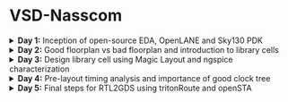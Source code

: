 # VSD-Nasscom

<details>
<summary><b>Day 1:</b>  Inception of open-source EDA, OpenLANE and Sky130 PDK </summary>   
<br>
  <details>
  <summary><b> Topic 1:</b>  Introduction to QFN-48,Package,Die,Core and IP's </summary>   
  <br>

![image](https://github.com/user-attachments/assets/58f6da45-1282-499a-89b8-46f8cf8eab01)

The highlighted one is the PROCESSOR/SOC connected along with other peripherals or interfacess .
The entire board can be describes as shown in figure 

![image](https://github.com/user-attachments/assets/ab6dfa84-ecd6-4ca8-8565-3fc9368b617b)

This consists of ADC, DAC, SRAM, UART,VCC/GND,I2C,SDRAM Chip and etc., there are there in typical ardunio board 

If , we open up on chip,it will loook like
![image](https://github.com/user-attachments/assets/e536e46e-0213-4c7d-9109-4d525ec55292)


Lets take an example of package ,QFN-48 .The QFN-48 Package has 48 pins and size of the package as 7mm 
![image](https://github.com/user-attachments/assets/4a11f75d-72b2-486f-b5d5-2a74e2a16b6b)

If we openup the chip we have various kinds of components such as Pads, Die,Core etc.,
![image](https://github.com/user-attachments/assets/17ebda03-7898-4345-a98a-0e0c32038ab8)

Pads: A component through which we can send the signals inside or outside of the chip

Die: defines the entire size of the chip

Core: the centre of the chip  where all the digital logics are placed
![image](https://github.com/user-attachments/assets/d549117d-0a4e-4e79-a238-90f2c21b5b74)

If we take an example of RISC-V,it look like
![image](https://github.com/user-attachments/assets/159f9c5a-ccee-4c9a-a7dd-edd48416946f)
typical chip consists of Pll,AD,DAC,SRAM  and these are called foundaryIPS

![image](https://github.com/user-attachments/assets/9e54cd99-66f8-4aae-9dbd-39221d95d3fe)

FoundaryIPS :Foundry IP refers to intellectual property (IP) blocks and libraries used in foundries, which are companies that manufacture integrated circuits

SOC,SPI Are called MACROS which are purely digital blocks.

In the second lecture we talk about RISC-V Instruction set ,
-------------------------------------------------------------------------------------------------------------------------------------------------------
For example , a c-program thats nedds to be run on computer or  a layout which is the interior of the chip,we need to compile into its assembly language is then converted into machine learning programm which is binary zeros and ones.

![image](https://github.com/user-attachments/assets/109e7823-ed6c-47d6-8f9d-2bfa1e961744)

The another interface which is present between RISC-V AND Layout is Hardware Description Language .We need to implement the RISC-V architecture specification using hdl .

![image](https://github.com/user-attachments/assets/bc2e283c-8d7b-4b7b-adb0-7773152b628c)

the flow starts from architecture and implemented using rtl and rtl to layout .

![image](https://github.com/user-attachments/assets/1d8db591-15a7-4578-9ff5-dc7a4d2af985)

In the third lecture disscused about flow from software applications to hardware 
----------------------------------------------------------------------------------------------------------------------------------------------------------
The software applications enter into a block called  system-software . system software converts the software application programm into binary language.
The major components of system software are operating system(os), Compiler and Assembler
![image](https://github.com/user-attachments/assets/48098144-3002-423e-886b-dae1259136ef)
The operating system is take the app and convert into assembly program and then finally into binary language program
Theoutput of the os is in the functions of C/C++/JAVA etc., these are taken by compiler and converts into Instructions .These instructions are taken by Assembler and converts into binary language.
![image](https://github.com/user-attachments/assets/5a258569-d622-4bb7-926c-9b53d76c3600)

For example
---------------------------------------------
Foa a add instruction ,the output of the assembler is the binary , we need an rtl which implements the spection for implementing the instruction set and rtl is synthesised into an netlist [digital logics],from netlist to hardware is called the physical design implementation of the netlist 
![image](https://github.com/user-attachments/assets/834c8967-a651-4436-8e69-4d1d9a55cc2d)


  </details>
   <details>
  <summary><b> Topic 2:</b> SOC Design and OpenLane </summary>   
  <br>

ASIC design
-------------
![image](https://github.com/user-attachments/assets/61403ae8-2cd5-4ebc-a0e6-abadfae676c1)

What is PDK?

PDK stands for Process Design Kit 
Collection of files used to modal a fabrication process for the EDA tools used to design an IC ;
Process Design Rules: DRC,LVS,PEX

OPEN SOURCE DIGITAL ASIC DESIGN
----------------------------------------
![image](https://github.com/user-attachments/assets/b3459d41-6d82-4ca0-ae92-1d0df95a592d)

EDA TOOLS 

![image](https://github.com/user-attachments/assets/780a31df-7d45-4c0b-9553-a1fc955032da)

ASIC DESIGN FLOW
--------------------------------------------------------------------
![image](https://github.com/user-attachments/assets/5608253d-dd07-43c0-a735-5c42315dcdfa)

Synthesis:
----------
Converts RTL to a circuit out of components from the standard cell library
![image](https://github.com/user-attachments/assets/0058cbd9-c19e-47db-93d4-62ee9318d9b8)

Floor and Power Planning: 
-------------------------
Partition the chip die between differnt system building blocks and place input output Pads 

for macroflooring there will be Dimensions ,PinLocations and Rows

![image](https://github.com/user-attachments/assets/ee0cbbf1-9dae-4466-81cb-5fb3e7022fdc)

Power Planning:
-------------
Power Networks are construcetd in terms of multiple vdd and grounds ,these are connected to all components verticall or horizantal, these are having less resistance due to these are metal surfaces
![image](https://github.com/user-attachments/assets/316123f5-a19c-4817-95f3-47f47b723a96)

Placement:
---------
![image](https://github.com/user-attachments/assets/bd510375-1d2b-4c54-96c2-07a18fa7af9a)

these are two kinds :
global:
optimum position for all cells

detailed: the positions that are obtained from global placemnt are minimally altered
![image](https://github.com/user-attachments/assets/3f379845-acba-457e-82f9-f4ac2a5c4d13)

Clock Tree Synthesis:
----------------------
![image](https://github.com/user-attachments/assets/5276c0c3-18b9-4c49-9283-e52e47b9b0e4)

Routing:
----------
![image](https://github.com/user-attachments/assets/c6b38024-af44-4c76-ae63-d4dad6b71d2f)
![image](https://github.com/user-attachments/assets/05e77ac9-a221-41d1-8a4d-14e206a572f4)

Sign-Off:
--------------
![image](https://github.com/user-attachments/assets/275975d4-411f-4196-968f-0beed460a169)

Introduction to OpenLane ASIC design Flow 
---------------------------------------------------------
![image](https://github.com/user-attachments/assets/400212be-debb-4384-98c0-cdafb4a9e878)

Fault:

![image](https://github.com/user-attachments/assets/994cd900-0423-44db-a01c-d9aceedf70e2)

OpenRoad: Used for Physical Implementation

![image](https://github.com/user-attachments/assets/9f6201e4-2f19-4960-bb5a-c2cbfd5c2bbe)

YOSYS: Used for Logic Equivalence Check [LEC]

![image](https://github.com/user-attachments/assets/f05e188d-f92a-48a7-8db1-9a51bdb33da4)

Magic:
Used for Physical Verification DRC & LVS
![image](https://github.com/user-attachments/assets/752eec12-b651-4eee-9111-86e6c1454122)



    
</details>  
   <details>
  <summary><b> Topic 3:</b> familarization to EDA Tool </summary>   
  <br>
Basic Linux Commands

## ls

**Command:** `ls [options] [directory]`
**Description:** Lists the contents of a directory. If no directory is specified, it lists the contents of the current directory.
**Options:**

* `-l`: Displays detailed information (permissions, owner, size, etc.)
* `-a`: Includes hidden files
* `-r`: Reverses the order of the listing

## pwd

**Command:** `pwd`
**Description:** Prints the full pathname of the current working directory.

## mkdir

**Command:** `mkdir [directory_name]`
**Description:** Creates a new directory with the specified `directory_name`.

## ls -ltr

**Command:** `ls -ltr`
**Description:** Lists the contents of the directory in long format (`-l`), sorted by modification time (`-t`), in reverse order (`-r`). Useful for viewing the most recently modified files at the end of the list.

## help

**Command:** `help [command]`
**Description:** Displays information about the built-in shell commands. If no command is specified, it shows a list of all available commands.

## man

**Command:** `man [command]`
**Description:** Displays the manual page for the specified command, providing detailed usage information.

## cp

**Command:** `cp [source] [destination]`
**Description:** Copies files or directories from the source to the destination.

## rm

**Command:** `rm [file]`
**Description:** Removes (deletes) the specified file or directory.

   <details>
  <summary><b> Topic 3.2 :</b> Run 'picorv32a' design synthesis using OpenLANE flow and generate necessary outputs </summary>   
  <br>
    
     Commands to Invoke the OpenLANE Flow and Perform Synthesis
     
## 1. Change to OpenLANE Directory

**Command:** `cd Desktop/work/tools/openlane_working_dir/openlane`
**Description:** Navigates to the directory where the OpenLANE flow is installed. This location contains all scripts, configuration files, and flow management utilities.

## 2. Launch OpenLANE Docker Container

**Command:** `docker`
**Description:** Starts the OpenLANE Docker container using a predefined alias. The alias sets up required volume mounts and environment variables, making it easier to access files on the host system from within the Docker container.

## 3. Start OpenLANE Interactive Mode

**Command:** `./flow.tcl -interactive`
**Description:** Launches the OpenLANE flow in interactive mode using its Tcl-based script. This mode allows users to execute each stage of the design flow manually and observe results.

## 4. Load OpenLANE Package

**Command:** `package require openlane 0.9`
**Description:** Loads the OpenLANE package (version 0.9) inside the Tcl shell. This step is necessary to access flow-specific commands.

## 5. Prepare the Design

**Command:** `prep -design picorv32a`
**Description:** Initializes and prepares the `picorv32a` design. This creates the required directory structure, copies configuration files, and sets up the environment for the selected design.

## 6. Run Synthesis

**Command:** `run_synthesis`
**Description:** Runs the synthesis step on the loaded design. The synthesis tool (typically Yosys) transforms the RTL (Verilog) into a gate-level representation that can be used for placement and routing.

## 7. Exit OpenLANE Flow

**Command:** `exit`
**Description:** Exits from the OpenLANE interactive Tcl environment.

## 8. Exit Docker Container

**Command:** `exit`
**Description:** Terminates the Docker container session and returns control to the host machine shell.


Screenshots of these running commands respectively given below 

![Image](https://github.com/user-attachments/assets/0e02917f-eb99-42b3-8c61-b680e318c423)
![Image](https://github.com/user-attachments/assets/6123c647-742e-4056-a955-95308591750a)

# Flop Ratio Calculation

## Definition

* **Flop Ratio**
  $\text{Flop Ratio} = \dfrac{\text{Number of D Flip‑Flops}}{\text{Total Number of Cells}}$
* **Percentage of D Flip‑Flops**
  $\%\text{ DFFs} = \text{Flop Ratio} \times 100$

## Example (from Synthesis Statistics)

| Metric                        | Value   |
| ----------------------------- | ------- |
| Number of D Flip‑Flops (DFFs) | `1613`  |
| Total Number of Cells         | `14876` |

**Step‑by‑Step Calculation:**

1. **Flop Ratio**
   $\frac{1613}{14876} \approx 0.108429685$
2. **Percentage of DFFs**
   $0.108429685 \times 100 \approx 10.84296854\,\%$

## Interpretation

Approximately **10.84 %** of the synthesized cells are D Flip‑Flops. A lower or higher ratio affects clock‑tree complexity, power consumption, and timing closure effort, so this metric helps gauge sequential logic density during design analysis.

![Image](https://github.com/user-attachments/assets/40959b9a-8df6-4c85-b58f-81234bd6e32f)



   </details> 
</details>
</details>





<details>
<summary><b>Day 2:</b> Good floorplan vs bad floorplan and introduction to library cells </summary>   
<br>
  <details>
<summary><b>Topic 1:</b> Chip Floor PLanning Considerations </summary>   
<br>

  <details>
<summary><b>1.1:</b> Utilization factor and Aspect ratio </summary>   
<br>

In the physical design flow the first step is defining the height and width of the core
![Screenshot 2024-10-06 103517](https://github.com/user-attachments/assets/55cbf2f4-132a-4c1c-9cc3-e1c8d83e9402)

Let's take an example of basic netlist consists of two flipflops and logic gates

![Screenshot 2024-10-06 103537](https://github.com/user-attachments/assets/e0e31ced-9a20-47e2-ae46-70af543fad70)

In this we are dependent on the dimensiions of logic gates and flipflops ,
lets assume standard cells are having an area of 1sq.unit and same are for flipflops as well

![Screenshot 2024-10-06 103552](https://github.com/user-attachments/assets/dd9a07af-9991-450d-a626-b13241f0caf1)

If we bring all the standard cells and flip flops together and caluclate the are area gives the minium area occupied by the netlist

![Screenshot 2024-10-06 103615](https://github.com/user-attachments/assets/bcda6bb0-055f-495d-8914-8afcb65d0a77)

If we place the netlist inside the core , we have seen that netlist completely occupies the core which means it has 100% utilization  of the core 

![Screenshot 2024-10-06 103640](https://github.com/user-attachments/assets/d520aa3a-f585-4649-a52b-2c6a5691a615)

Utilization factor is given by Area occupied by the netlist to Total Area of core

![Screenshot 2024-10-06 103640](https://github.com/user-attachments/assets/9f9cd759-85fb-4967-837a-a47003fa7b53)

Aspect Ratio is given by Height to the Width of the core .

Another example where the dimensions of the netlist is same and core is different 
![Screenshot 2024-10-06 103713](https://github.com/user-attachments/assets/38922f37-b0dd-40ce-bee5-beffd35e40aa)

In this case the utilization factor is 0.5
And Aspect ratio is also 0.5

![Screenshot 2024-10-06 103746](https://github.com/user-attachments/assets/5168dd59-b0d1-4952-a1bf-0d5750bf4cd5)

</details>

  <details>
<summary><b>1.2:</b> Concept of pre placed cells </summary>   
<br>
  cells that are placed in the core of a design before the placement and routing stages

Lets take an example of combinational logic circuit and output of the combinational logic is huge circuit

![Screenshot 2024-10-06 113528](https://github.com/user-attachments/assets/08b0ddf1-ca4e-4255-9d18-e2d7d01d0dd3)

so, we cut /divide the circuit into differnt parts .

![Screenshot 2024-10-06 113545](https://github.com/user-attachments/assets/c38d10ed-1fad-44d5-b279-212c7dc78d25)

lets assume circuit is divided into two parts and we separate into two different blocks and implemented separately 
These blocks are considered as Black box .

![Screenshot 2024-10-06 113556](https://github.com/user-attachments/assets/e1a64ef4-8f6e-4436-935e-2da2d43ef3cd)

If these blocks are replicated multiple times on the chip, We implement this block once and reused multiple times whenever it requires in the cihp.

![Screenshot 2024-10-06 113613](https://github.com/user-attachments/assets/c08ed8a3-62f3-4369-a9c6-e0fb8264822d)

Similarly there are other IP's are also avaliable. These are called pre-placed cells.

![Screenshot 2024-10-06 113633](https://github.com/user-attachments/assets/6be43725-f05b-42b5-a9b9-f831a13110ad)

    
</details>

  <details>
<summary><b>1.3:</b>Decoupling capacitors </summary>   
<br>
After placing the pre placed cells in the core , we need to surround them with the Decoupling capacitors .

![Screenshot 2024-10-06 120830](https://github.com/user-attachments/assets/ea3485d6-07ca-4da4-a1b7-000c4a5024ed)

 Lets consider this circuit is a part of any block of pre placed cells , whenever any gate switches from logic 0 to logic 1 there is some amount of current that demands , there is some capacitance setting over gate that capacitence needs to completely charge to represent logic 1 , this amount of charge is sent by power supply 
 Suppouse if the transition happening from logic 1 to logic 0, it is the responsibility of vss to take amount of charge .The capacitor will discharge 

![Screenshot 2024-10-06 120848](https://github.com/user-attachments/assets/7c7aabdb-32e8-40f5-86b8-25db971dba76)

 There will be some voltage drop across the wire and if the voltage vdd' is should be noise margin .
 Any voltage lies between Vil and Vih is undefined region , it's also called grey region.it can go either logic 0 or logic 1
 
![Screenshot 2024-10-06 120939](https://github.com/user-attachments/assets/2b4668c0-5f7f-4147-9e27-14ab81329360)

 We can ensure that voltage never lies in undefined region with the help of Decoupling capacitors , These capacitors decouples the circuit from main supply
 
![Screenshot 2024-10-06 120952](https://github.com/user-attachments/assets/918978d7-d1b1-4949-959f-76c8d7fb7a69)

 whenever switching happen decoupling capacitor will the current to circuit and these are placed very close to the circuit 

 ![Screenshot 2024-10-06 121012](https://github.com/user-attachments/assets/c8149a7c-8595-47ac-9f08-39a67413a1d7)

</details>


  <details>
<summary><b>1.4:</b>Power planning</summary>   
<br>
    Let us consider the circuit as Black box (macron). If this macron is repeated multiple times on the chip and there will be current demand for each and every macron

![Screenshot 2024-10-06 124925 - Copy](https://github.com/user-attachments/assets/cdffd4e9-fe6e-49c2-be8f-8a964c51ec24)

Let's there is a signal driven to load signal is transition from logic 0 to logic 1. we have to make sure that the signal path maintains same signal that load receives.

![Screenshot 2024-10-06 124934 - Copy](https://github.com/user-attachments/assets/3878b9b6-3720-45b1-9c70-4857848efab6)

let connect the power supply, these bllocks are tapped to vdd and ground respectively 

Since there is no De coupling capacitor near path the power supply need to take care of sinal. Powe supply is far to the path and there will be voltage drop happens 
![Screenshot 2024-10-06 124954 - Copy](https://github.com/user-attachments/assets/d8df73ad-051f-45aa-87a1-9e591140017a)

let's assume it is a 16-bit bus , If the bit is logic 1 it says the capacitor which is being charge to vdd similary logic 0 refers to capacitor discharged to ground
![Screenshot 2024-10-06 125020](https://github.com/user-attachments/assets/78c47552-ddb0-4c7d-9ca0-cb6ccfdc71da)

Let's  say it is connected to inverter , the  output will be all the capacitors are charged  to logic 1 and will discharge to logic 0 and it will cause a bump called as ground bounce 

![Screenshot 2024-10-06 125036](https://github.com/user-attachments/assets/9e573661-fd58-4beb-a06c-51b49e9ab351)

similarly logic 0 to logic 1  cause voltage droop

![Screenshot 2024-10-06 125051](https://github.com/user-attachments/assets/8f8d48c2-6d7c-4b1c-9fc6-20431602b571)

It is due to power is coming from single source, if there are multiple power supplies we can ensure that it will give current or drop current to the circuit 

![Screenshot 2024-10-06 125102](https://github.com/user-attachments/assets/615a5621-4f42-40c2-b01f-90fa24bf5c21)

![Screenshot 2024-10-06 125120](https://github.com/user-attachments/assets/fcea00dd-8e24-449f-b497-b5131f0f25bc)
</details>


  <details>
<summary><b>1.5:</b>Pin placement and logical cell blockage </summary>   
<br>
Lets take an example with two different flipflops with different colors and another section with different flipflop and clocks .

drive by clock 1
![image](https://github.com/user-attachments/assets/04f25190-aee1-420d-ae24-532bb20005f8)
driven by clk 2

![image](https://github.com/user-attachments/assets/cbbb8b61-dd31-4924-94a8-42d4544da4cf)

along with there are pre placed cells connect with din and output are connect to logic gates and another pre plced cell block b takes input from clks and give clock out

![image](https://github.com/user-attachments/assets/6ae6eb14-0cf7-42e8-b9a4-5e5b2f1802a8)


Asuume another section with same design which has two flipflops and two different clks  and another one with same but opposite clocks and block c pre placed cell is connected 

![image](https://github.com/user-attachments/assets/fd4aaf1f-674c-4b42-9068-4b5d117e98d1)

![image](https://github.com/user-attachments/assets/80cc86fb-fce2-47c6-a3ec-8f590370d2a1)


Complete design look like and  We connect clk 1 and clk2 

![image](https://github.com/user-attachments/assets/25830606-bb08-4a2f-9571-c669b1757432)

We fill the area between core and die with these ports and 
We place all the input ports on left hand side and output at right hand side  and ordering will be random

![image](https://github.com/user-attachments/assets/02c405b4-99b4-4ad4-91d6-0a28bfebdde1)

Pin placement creates hand checking frontend and backend ,
Clk ports are bigger in size  because it is continously driving all thw cells and sends the signals to all the flipflops 
The area between die and core blocks for cell placement and it is reserved for pins .

![image](https://github.com/user-attachments/assets/53c0c696-46ac-4b3a-918e-a40e31ba2c0f)

</details>

<details>
<summary><b>1.Labs:</b> Run FLoorPlan using OpenLane and review files  </summary>   
<br>

-  Run 'picorv32a' design floorplan using OpenLANE flow and generate necessary outputs.
-  Calculate the die area in microns from the values in the generated floorplan DEF file.
-  Load the generated floorplan DEF in Magic tool and explore the floorplan layout.

1.Run 'picorv32a' design floorplan using OpenLANE flow and generate necessary outputs.
----



Here it explains the detailed process of running OpenLANE interactively for the `picorv32a` design.

---

#### 1. Change to the OpenLANE working directory

```bash
cd Desktop/work/tools/openlane_working_dir/openlane
```

This sets your working directory to where OpenLANE is installed locally on your machine.

---

#### 2. Set up Docker alias (optional)

```bash
# alias docker='docker run -it -v $(pwd):/openLANE_flow -v $PDK_ROOT:$PDK_ROOT -e PDK_ROOT=$PDK_ROOT -u $(id -u $USER):$(id -g $USER) efabless/openlane:v0.21'
```

This command aliases the long Docker run command to `docker`, mounting the current OpenLANE folder and your PDK path into the container. You only need to run this once in a terminal session.

---

#### 3. Launch the OpenLANE Docker container

```bash
docker
```

After aliasing, just typing `docker` starts the OpenLANE container with proper mounts and environment settings.

---

#### 4. Start OpenLANE in interactive mode

```bash
./flow.tcl -interactive
```

This launches OpenLANE’s TCL-based interactive shell, allowing you to control each stage manually.

---

#### 5. Load the OpenLANE package

```tcl
package require openlane 0.9
```

Loads the OpenLANE commands and environment into the current shell session. This step is mandatory before running any flow operations.

---

#### 6. Prepare the design workspace

```tcl
prep -design picorv32a
```

This sets up the design directory, copies configuration files, and initializes the workspace for `picorv32a`. It's a prerequisite before synthesis.

---

#### 7. Run synthesis

```tcl
run_synthesis
```

This performs RTL-to-gate synthesis using Yosys. It converts the Verilog source code into a gate-level netlist and reports cell count, area, and timing.

---

#### 8. Run floorplanning

```tcl
run_floorplan
```

Generates the core and die area, sets up placement rows, IO pins, and creates an initial layout bounding box. This prepares the design for placement.

---

Screenshots of floorplan :

![Image](https://github.com/user-attachments/assets/04ca8c56-7cfb-4002-ad4e-140d7286a43f)

![Image](https://github.com/user-attachments/assets/ad8e96e2-4397-4f79-b61d-11ef4abce749)


2.Calculate the die area in microns from the values in the generated floorplan DEF file.
-

### Understanding Die Area Calculation from DEF File

 A DEF (Design Exchange Format) file contains geometric and placement information for a chip layout. One key property we extract from a DEF is the **die area**, which defines the physical dimensions of the integrated circuit (IC).

The DEF file includes a `DIEAREA` statement, specifying the lower-left and upper-right corners of the die in **database units (DBU)**.

---

####  What is a DBU?

* A **Database Unit (DBU)** is the internal unit of measurement used by layout tools.
* In **Sky130** technology, **1000 DBU = 1 micron**.

This means every coordinate value in the DEF is **1000x larger** than its actual physical size in microns.

---

#### DIEAREA line from DEF

```
DIEAREA ( 0 0 ) ( 660685 671405 ) ;
```

This defines:

* Lower-left corner at (0, 0)
* Upper-right corner at (660685, 671405)

---

###  Step-by-Step Area Calculation

#### 1. Convert Width and Height to Microns

* **Die width (DBU)** = 660685 - 0 = `660685`
* **Die height (DBU)** = 671405 - 0 = `671405`

Now convert DBU to microns:

```
Width in microns = 660685 / 1000 = 660.685 µm
Height in microns = 671405 / 1000 = 671.405 µm
```

#### 2. Calculate Area in Square Microns

```
Area = Width × Height
     = 660.685 × 671.405
     = 443,587.212425 µm²
```

---

###  Results

| Parameter   | Value          |
| ----------- | -------------- |
| Width (µm)  | 660.685        |
| Height (µm) | 671.405        |
| Area (µm²)  | 443,587.212425 |

---

This computed area is essential for estimating silicon cost, planning placement, and evaluating utilization during physical design. Always check the `UNITS` line in the DEF to confirm the DBU-to-micron scale (typically `1000` for Sky130).

screenshots :

![Image](https://github.com/user-attachments/assets/b55481f9-0e21-4a80-850a-ca895fd73bc5)

3.Load the generated floorplan DEF in Magic tool and explore the floorplan layout.
-

### Commands to Load Floorplan DEF in Magic (from a New Terminal)

Follow these steps to load the generated floorplan DEF of `picorv32a` into the Magic VLSI layout tool:

---

#### 1. Change to the Floorplan Directory

```bash
cd Desktop/work/tools/openlane_working_dir/openlane/designs/picorv32a/runs/21-06_17-40/results/floorplan/
```

This path contains the generated `picorv32a.floorplan.def` file after running the floorplanning stage using OpenLANE.

---

#### 2. Launch Magic with Floorplan DEF and Merged LEF

```bash
magic -T /home/vsduser/Desktop/work/tools/openlane_working_dir/pdks/sky130A/libs.tech/magic/sky130A.tech \
      lef read ../../tmp/merged.lef \
      def read picorv32a.floorplan.def &
```

**Explanation:**

* `-T` specifies the Sky130 technology file for Magic.
* `lef read` loads the merged LEF file, which contains cell and IO macro definitions.
* `def read` loads the physical floorplan layout in DEF format.
* The `&` runs Magic in the background.

---

After running these commands, the Magic GUI will open with the layout. You can zoom, inspect cells, check placement rows, and view pin locations for your design.

Screenshots :-

Floorplan def in magic

![Image](https://github.com/user-attachments/assets/db510809-5caf-4c65-a72e-ad96d4679198)


Equidistant placement of ports:

![Image](https://github.com/user-attachments/assets/7434b744-b619-4a9c-870a-6b238c800aa9)

Horizontal ports :

![Image](https://github.com/user-attachments/assets/fa39d32b-8e6c-4c59-9716-952455044b5f)

Vertical cells :

![Image](https://github.com/user-attachments/assets/33922a79-af95-4454-9d9c-f3d1abd53aad)

Decap Cells and Tap Cells :

![Image](https://github.com/user-attachments/assets/1241afc5-fee2-4f25-85cc-4dd82d820fe4)

Diogonally equidistant Tap cells :

![Image](https://github.com/user-attachments/assets/0cd06758-b243-4273-93fa-795171a3061e)

Unplaced standard cells at the origin :

![Image](https://github.com/user-attachments/assets/2f0348f4-8ca2-4b0f-b8d6-b1bd77dac076)



</details>
</details>


<details>
<summary><b>Topic 2:</b>library binding and placement </summary>   
<br>
   <details>
<summary><b>Theory:</b>library binding and placement </summary>   
<br>
The first step in this is bind the netlist with the physical cells 
Lets say we have this netlist with all these gates,the shapes of these gates represents the functionality of the gates.

![image](https://github.com/user-attachments/assets/19e03a36-f395-465a-ba68-c5a5885e9227)

In reality we have only boxes these flipflops and logic gates are represent using boxes which has physical dimensions.The netlist will look like this if we use boxes.

![image](https://github.com/user-attachments/assets/c838f146-8ee4-4812-b965-ef907dc7f87a)

If all these netlist as well as pre placed cells are present in a shell is called a library ,
library is is where we find all the information about netlist and its timing .library also has various shapes of these particular gates 

Example

![image](https://github.com/user-attachments/assets/d3c89bf6-0106-4089-81bb-60334d96a538)

 After given proper shape and sizes the next step is to take the gates and place it on floor plan
 We have the netlist and floorplan along withe pre placed cells . we place the gates in fllorplan
 
![image](https://github.com/user-attachments/assets/bd573487-8233-4edb-bf3d-b97ccbdf9454)

 In this scenario  FF1 is close to DIN and FF2 is close to DOUT , logic gates between them Simillarly we arange all three sections of netlist .
 
![image](https://github.com/user-attachments/assets/a9db05cd-fa6d-4891-9dad-a3fc4646133e)

 Optimize placement:
 --
Optimization is the process of iterating through a design such that it meets timing, area and power specifications
In this we will estimate the wire length , capacitence etc.,

connecting sec-1 :

![image](https://github.com/user-attachments/assets/2ae00022-62f3-408e-824e-a75c3c75adfa)

For sec 2,Between Din2 and FF1. The wire length will be area and it huge and because of huge length it will has more resistance so we will place the buffers to tramsit the signals without lossing the data ,but there is a loss of area .

connecting sec-2:

![image](https://github.com/user-attachments/assets/a170ca7a-969a-4361-84a2-7355c9032a65)

connecting sec-3:

![image](https://github.com/user-attachments/assets/b9a278b6-3684-4085-9804-75ab42e5c35a)

Connecting SEC-4

![image](https://github.com/user-attachments/assets/9da5058f-a466-4221-bc00-a8dc042e2f02)


Need for Charachterization:
---
Ic design flow:

![image](https://github.com/user-attachments/assets/f396c352-a55e-4899-b26a-6e79b3e95150)

The first step is logic synthesis which is reffered as converting the functionality into legal hardware
The output of Logic synthesis is arrangement of gates that will represents the original functionality that is designed using RTL

The next step  of logic synthesis is floorplanning and decide the size of the core and die

The next step is placemwnt we take the logic cells and place it on the chip in a fashion that initial timming is better

The next step is Clock Tree Synthesis .We place Clock tree that will take care of clock signal reaching at each and every clock end points
After this we will Route the cells .Routing step depends on the charachterization of cell

![image](https://github.com/user-attachments/assets/6caafb5a-20df-4997-b397-7cf20347de28)


The final thing is Static Timing Analysis in which we try to find setup time, holdtime and the maximum frequency of the clock 

![image](https://github.com/user-attachments/assets/9e13ac3f-9942-4eb0-847d-a77e2d1c3bdf)


One common thing across all the stages are "GATES or CELLS".

![image](https://github.com/user-attachments/assets/83a78f21-00a2-403b-a793-b28532e0a3dc)


    
  </details> 
  
  <details>
<summary><b>Lab:</b>library binding and placement </summary>   
<br>

Task:

-  Run 'picorv32a' design congestion-aware placement using OpenLANE flow and generate necessary outputs.
-  Load the generated placement DEF in Magic tool and explore the placement.
  
1.Run 'picorv32a' design congestion-aware placement using OpenLANE flow and generate necessary outputs.
--

### Understanding the `run_placement` Command in OpenLANE

Once synthesis and floorplanning are complete, the next step in the physical design flow is **placement**, where standard cells are placed onto legal rows within the die area.

---

#### 🔧 Command to Run Placement

```tcl
run_placement
```

This command initiates **congestion-aware placement** in OpenLANE. It consists of two key sub-steps:

---

###  1. Global Placement

**Global placement** is the first stage of the placement process.

**Purpose:**

* Places cells in approximate locations to minimize wirelength and congestion.
* Ignores legal row boundaries (non-overlapping but not legally aligned).

**Tools involved:**

* OpenROAD's `RePlAce` or `gp` engine is used for global placement.

**Key goals:**

* Minimize half-perimeter wirelength (HPWL).
* Reduce routing congestion.
* Optimize placement density.

---

###  2. Detailed Placement

**Detailed placement** follows global placement.

**Purpose:**

* Adjusts and finalizes cell locations to legal positions within placement rows.
* Ensures no overlaps, obeys design rules, and aligns cells with row sites.

**Tools involved:**

* OpenROAD's `dp` engine or `open_dp` tool.

**Key goals:**

* Legalize all cells.
* Optimize local density and timing.
* Ensure design-rule correctness.

---

screenshots :

This is how we will get when placemnt is done !

![Image](https://github.com/user-attachments/assets/505fa9d2-b697-4ecf-b0c5-ae08b84a5773)

2.Load the generated placement DEF in Magic tool and explore the placement.
-
### Commands to Load Placement DEF in Magic (from a New Terminal)

Use the following steps to load and explore the **placement DEF** file for the `picorv32a` design using Magic.

---

#### 1. Navigate to the Placement Output Directory

```bash
cd Desktop/work/tools/openlane_working_dir/openlane/designs/picorv32a/runs/21-06_17-40/results/placement/
```

This directory contains the `picorv32a.placement.def` file generated after running the placement stage.

---

#### 2. Launch Magic with Merged LEF and Placement DEF

```bash
magic -T /home/vsduser/Desktop/work/tools/openlane_working_dir/pdks/sky130A/libs.tech/magic/sky130A.tech \
      lef read ../../tmp/merged.lef \
      def read picorv32a.placement.def &
```

**Explanation of the command:**

* `-T` specifies the technology file for Magic (Sky130A).
* `lef read` loads macro and cell definitions from the merged LEF.
* `def read` loads the placed standard cell layout.
* The trailing `&` launches Magic in the background.

---

After executing these commands, Magic will open a GUI window displaying the placed standard cells inside the core area. You can zoom, inspect rows, and check for overlaps or alignment issues.




  screenshots :

  Placement def in magic :
  
![Image](https://github.com/user-attachments/assets/4d45b2c3-8fad-4799-a645-e0f8f5b77d42)

Standard cells legally placed:

![Image](https://github.com/user-attachments/assets/04b0380a-3166-4ab2-8529-223c084b61ef)


    
  </details>
  </details>

  <details>
<summary><b>Topic 3</b>Cell Design and Characterization Flow </summary>   
<br>

We have the placement and routed version of the chip .If we pick up the cells over the chip ,these cells are called Standard Cells.
These Standard Cells are placed in Library

![Screenshot 2024-10-08 151247](https://github.com/user-attachments/assets/63773f7e-7c1e-4a71-ad1c-723314934253)

![Screenshot 2024-10-08 152139](https://github.com/user-attachments/assets/b2875f55-1b97-4c45-bff8-b15f8dbb6d4a)

Library has different gates with different functionality but also got different cells with different sizes.These are the physical characterization of the cells

![Screenshot 2024-10-08 152205](https://github.com/user-attachments/assets/c239416c-d64e-4b17-8aae-3dea4e15522c)
If we take a particular cell lets take an inverter it has different threshold voltages and take more time to .

Cell Design Flow
---
Cells design flow has three steps 

![Screenshot 2024-10-08 152220](https://github.com/user-attachments/assets/62b5ead3-5e95-414a-a2e9-760eb07857ac)

Inputs:
--
Foundary provides PDKS it consists of DRC AND LVS rules and Spice models 

![Screenshot 2024-10-08 152245](https://github.com/user-attachments/assets/0c241abc-9fa5-472f-9560-84dbf15cd642)
![Screenshot 2024-10-08 152307](https://github.com/user-attachments/assets/e8be5bec-5708-48de-9e94-692ebbc1feea)

Library and User designer Specs :

![Screenshot 2024-10-08 190908](https://github.com/user-attachments/assets/c33031eb-5784-4365-9a61-9e8a7707c6ad)

![Screenshot 2024-10-08 190929](https://github.com/user-attachments/assets/51ccdad7-dfa5-4756-96d2-197219c02440)

Design Step :
--
i)Circuit-Design:

Using the input we will design cells
It has two steps :
i)Implement the functionality of the cell
ii)modal the pmos and cmos transistor based on requriments 

![Screenshot 2024-10-08 190959](https://github.com/user-attachments/assets/1af80b77-e364-441b-a356-3950bcfe5d39)

ii) Layout -Design:
 1) In layout Design,we do implementation of function using pmos and nmos 

![Screenshot 2024-10-08 191012](https://github.com/user-attachments/assets/def6784f-3ede-466a-aa43-a1cb2913f6c6)

 2) To derive the pmos and n mos graph using EULIER'S PATH

Eulier's Path:
The path that is traced only once

![Screenshot 2024-10-08 191036](https://github.com/user-attachments/assets/a82cb941-091a-4d78-b31a-a424fd63cbfe)

The next step is Draw the stick Diagram ,based on the circuit we connect the stick diagram


![Screenshot 2024-10-08 191047](https://github.com/user-attachments/assets/548816b4-1394-4eea-afd9-b749d7dd724a)

![Screenshot 2024-10-08 191107](https://github.com/user-attachments/assets/7f0959ba-c2a7-41ea-8aab-ded0538b3f9a)

![Screenshot 2024-10-08 191131](https://github.com/user-attachments/assets/2779c00c-6a65-4c99-8090-a731fa70ac62)

Characterization Flow:
--
We have layout of the buffer and two inverters connected back to back along with pulses and spice netlist

![Screenshot 2024-10-08 191220](https://github.com/user-attachments/assets/a62ca7a5-ee45-48ad-a6cd-b0e99d461e8a)

It has sub circuit model in which actual pmos and n mos specifications are present.In sub circuits we have spice models.

![Screenshot 2024-10-08 191245](https://github.com/user-attachments/assets/09c5d033-5bd9-458c-adfe-0365838730a6)

Charachterization flow:
 1) Reading the models and tech files
 2) Read the extracted spice netlist
 3) Define or recognize the behaviour of buffer
 4) read the sub circuits of inverter
 5) Attach the necessary power supply
 6) Applying the stimulus
 7) Necessary putput capacitors
 8) Necessary simulation commands

These steps are feed in characterization software called GUNA and we generate Timing noise ,Power.libs etc.,

![Screenshot 2024-10-08 191300](https://github.com/user-attachments/assets/5d5f3009-c7fb-4aa0-8afa-3d686972f4af)



  </details>


<details>
<summary><b>Topic 4</b>General timing characterization parameters </summary>   
<br>
Timming characterization:
--

characheterization setup:

![Screenshot 2024-10-08 193549](https://github.com/user-attachments/assets/ce43528f-51fd-414b-98de-66da2c70e150)

Timing threshold definations are reffered as points of different theshold of waveform . 

To understand the different syntax we take this graph:

BLUE- output of inverter 1 and input to inverter 2
RED- output of the buffer

Slow_low_rise_thr: it depicts value close near to zero . The typical value is 20%

![Screenshot 2024-10-08 193610](https://github.com/user-attachments/assets/ca565b60-3563-47fc-a357-98ded214870b)

Slow_high_rise_thr: it depicts value close to top power supply . The typical value is 20%

![Screenshot 2024-10-08 193622](https://github.com/user-attachments/assets/1df74a99-68e6-4685-a910-e9b9d73da91c)

similar for falling waveform:

![Screenshot 2024-10-08 193653](https://github.com/user-attachments/assets/12e56001-f785-4396-8785-97f88b9e3e40)

in_rise_thr: typicaly 50%
in-RED
out-BLUE

![Screenshot 2024-10-08 193718](https://github.com/user-attachments/assets/d57e58a3-8303-4bd9-bb50-0831d57ba2e5)

![Screenshot 2024-10-08 193748](https://github.com/user-attachments/assets/8a828dfa-3581-49c1-bdf7-af1a0e00800b)

simmilarly for falling wave form:
![Screenshot 2024-10-08 193800](https://github.com/user-attachments/assets/5852c4e3-24bb-4170-b1c6-f7d91c64fe03)
![Screenshot 2024-10-08 193811](https://github.com/user-attachments/assets/101a104a-2a46-431e-b1ab-835881378588)


Propogation Delay:
---

The difference between out threshold and input threshold is known as propogation delay 

![Screenshot 2024-10-08 195308](https://github.com/user-attachments/assets/4dd00af9-6a31-456f-b2b5-454ed4b1f449)

Example:
-

![Screenshot 2024-10-08 195344](https://github.com/user-attachments/assets/46c907e9-1c4d-419f-92da-81fed1a74bc3)

Transition time:
--
![Screenshot 2024-10-08 195532](https://github.com/user-attachments/assets/34457052-5d4e-4470-8c3d-c4d9c053e918)

  </details>

</details>

<details>
<summary><b>Day 3:</b> Design library cell using Magic Layout and ngspice characterization </summary>   
<br>
 
 <details>
<summary><b>Topic 1:</b> Labs for CMOS inverter ngspice simulations  </summary>   
<br>
 Task :

- Clone custom inverter standard cell design from github repository: Standard cell design and characterization using OpenLANE flow.
- Load the custom inverter layout in magic and explore.

1.Clone custom inverter standard cell design from github repository: Standard cell design and characterization using OpenLANE flow
-

### Steps to View Custom Inverter Layout in Magic (sky130)

This guide walks through loading a custom standard cell layout, specifically an **inverter**, using Magic with the Sky130 technology. These steps are often used in custom cell design and verification workflows.

---

#### 1. Change to the OpenLANE Working Directory

```bash
cd Desktop/work/tools/openlane_working_dir/openlane
```

This is your base directory where tools and design flows (like OpenLANE) are set up.

---

#### 2. Clone the Standard Cell Design Repository

```bash
git clone https://github.com/nickson-jose/vsdstdcelldesign
```

Clones a GitHub repo that contains layout files (e.g., `.mag` files) for custom-designed standard cells including the inverter.

---

#### 3. Navigate to the Cloned Repository

```bash
cd vsdstdcelldesign
```

Moves into the newly cloned project directory containing the layout files.

---

#### 4. Copy the Magic Tech File

```bash
cp /home/vsduser/Desktop/work/tools/openlane_working_dir/pdks/sky130A/libs.tech/magic/sky130A.tech .
```

This command copies the Sky130 Magic technology file into the current directory for convenience. It's needed to view the layout correctly in Magic.

---

#### 5. Check for Required Layout Files

```bash
ls
```

List the directory contents to confirm that layout files (like `sky130_inv.mag`) and the copied tech file are present.

Expected output includes:

* `sky130_inv.mag`
* `sky130A.tech`
* Possibly `.spice`, `.lef`, or `.gds` files if included in the repo.

---

#### 6. Open the Layout in Magic

```bash
magic -T sky130A.tech sky130_inv.mag &
```

This launches Magic using the specified Sky130 technology file and loads the custom inverter layout (`sky130_inv.mag`).

**In the Magic GUI**, you can:

* Zoom and pan across the layout
* Inspect each layer (poly, diffusion, metal, contacts)
* Check for DRC (Design Rule Check) violations

---

Screenshots of these running :

Git cloning :

![Image](https://github.com/user-attachments/assets/a73936a6-df2b-459a-877e-779361e7cb7b)

![Image](https://github.com/user-attachments/assets/95e739fe-a66d-4863-ab94-b9934a0d064c)





2.Load the custom inverter layout in magic and explore.
--

screenshots of the inverter in magic :-
 1.inverter

![Image](https://github.com/user-attachments/assets/c8c41cdf-4ae1-4c14-aa08-fc73f8b0be88)

 2. nmos

![Image](https://github.com/user-attachments/assets/97c0517e-e6c9-411c-bf3f-1c1d727c1322)

 3. nwell

![Image](https://github.com/user-attachments/assets/7d75ca6f-b943-473c-bdbd-35ab4868ed73)

 4.pmos

![Image](https://github.com/user-attachments/assets/046fbfac-7866-4153-8d4e-f417a73b5f19)

 5.poly
![Image](https://github.com/user-attachments/assets/315e79c6-12c9-4a51-8aa7-b69a410b2806)

 6.Topmost cell
![Image](https://github.com/user-attachments/assets/e8b97eae-0463-4a7b-a009-dc0aea32a4ca)

  </details>  

 <details>
<summary><b>Topic 2:</b> Spice extraction of inverter in magic.  </summary>   
<br>
Task :
   
- Spice extraction of inverter in magic.

 ### Commands for SPICE Extraction of Custom Inverter Layout in Magic (via tkcon)

To perform SPICE extraction of a custom layout (inverter) using Magic, the following commands are executed in the **tkcon window** of the Magic GUI after loading the layout.

---

#### 1. Confirm Current Directory

```tcl
pwd
```

Prints the current working directory to ensure Magic is operating in the folder where the layout (`.mag`) file resides. This is also where the `.ext` and `.spice` files will be saved.

---

#### 2. Extract Layout into .ext Format

```tcl
extract all
```

* Extracts device and connectivity information from the loaded layout.
* Generates a `.ext` file (Magic's internal format for circuit extraction).

---

#### 3. Enable Parasitic Resistance and Capacitance Extraction

```tcl
ext2spice cthresh 0 rthresh 0
```

* `cthresh 0` enables **all capacitances**, including parasitics.
* `rthresh 0` enables **all resistances**, allowing RC-aware simulation.

---

#### 4. Generate SPICE Netlist

```tcl
ext2spice
```

* Converts the extracted `.ext` file into a `.spice` netlist.
* Output is usually saved as `sky130_inv.spice` (or based on the `.mag` file name).

---

screenshots of tkcon window :

![Image](https://github.com/user-attachments/assets/9562842e-f5e0-4343-8260-45587c571728)

screenshot of the spice file :

![Image](https://github.com/user-attachments/assets/ba70066a-0305-4f60-aa89-81f05a6cb8b0)

 </details>   


<details>
<summary><b>Topic 3:</b> sky130 Tech file Labs  </summary>   
<br>

Tasks :
-  Editing the SPICE model file for analysis through simulation.
-  Performing post-layout ngspice simulations.
-  Identifying and fixing issues in the DRC section of the old Magic tech file for the SkyWater process.

1.Editing the SPICE model file for analysis through simulation.
--

Measuring unit distance in layout grid 

![Image](https://github.com/user-attachments/assets/d67aba33-8abb-4eef-a82c-c67ea5433623)

Final edited spice file for ngspice simulation :

![Image](https://github.com/user-attachments/assets/0eac6a1a-85b2-418f-b68f-12f47561a070)



2.Performing post-layout ngspice simulations.
--

commands to run ngspice :

#### 1. Perform Post-Layout SPICE Simulation with ngspice

```bash
ngspice sky130_inv.spice
```

This command launches the ngspice terminal and loads the specified SPICE file for simulation.

Inside the ngspice prompt, use the following to plot signals:

```bash
plot y vs time a
```

Where:

* `y` is the output signal node (e.g., V(out)).
* `a` represents time or an input node.

![Image](https://github.com/user-attachments/assets/f757edd9-7cad-4fa1-8f20-19029275a56b)


output :

![Image](https://github.com/user-attachments/assets/60dc3a09-be0f-4c04-8814-ed6c59197fde)

Rise time calculations :
-


The **rise transition time** (also called **rise time**, **tr**)
measures how long an output signal takes to move from 20 % to 80 % of its final value.

---

#### Formula

```
Rise transition time (tr) = T(80 %) − T(20 %)
```

* **T(20 %)** – the timestamp when the output first crosses 20 % of V<sub>DD</sub>.
* **T(80 %)** – the timestamp when the output first crosses 80 % of V<sub>DD</sub>.

For a 3.3 V supply:

* 20 % × 3.3 V = **0.660 V**
* 80 % × 3.3 V = **2.640 V**

---

#### Example Measurement

| Parameter | Value          |
| --------- | -------------- |
| T(20 %)   | **2.18242 ns** |
| T(80 %)   | **2.24638 ns** |

```
tr = 2.24638 ns − 2.18242 ns = 0.06396 ns = 63.96 ps
```

So the **rise transition time** for this inverter output is **≈ 64 ps**.

screenshots :-


20% :

![Image](https://github.com/user-attachments/assets/91a38934-ee3b-452e-bc78-55990cf16b0d)

![Image](https://github.com/user-attachments/assets/3286494f-078e-497f-a924-f2fb697ad720)


80% :
![Image](https://github.com/user-attachments/assets/76f0ed03-acaa-4419-bf3d-794007806b19)

![Image](https://github.com/user-attachments/assets/7e28ba8a-3198-442b-9bd9-16f7db818baa)

2.Fall Transition Time Calculation
-

The **fall transition time** (also called **fall time**, **tf**) measures how long an output signal takes to fall from 80% to 20% of its final value.

---

#### Formula

```
Fall transition time (tf) = T(20%) − T(80%)
```

* **T(80%)** – the timestamp when the output starts falling below 80% of V<sub>DD</sub>.
* **T(20%)** – the timestamp when the output crosses below 20% of V<sub>DD</sub>.

For a 3.3 V supply:

* 20% × 3.3 V = **0.660 V**
* 80% × 3.3 V = **2.640 V**

---

#### Example Measurement (Fall)

| Parameter | Value         |
| --------- | ------------- |
| T(80%)    | **4.0536 ns** |
| T(20%)    | **4.0955 ns** |

```
tf = 4.0955 ns − 4.0536 ns = 0.0419 ns = 41.9 ps
```

So the **fall transition time** for this inverter output is **≈ 41.9 ps**.

screenshots :

20% :

![Image](https://github.com/user-attachments/assets/e2d0963f-f7cc-431a-ad4f-c5594de0d132)

![Image](https://github.com/user-attachments/assets/130e582b-1a98-46b0-b515-caf88f424bd8)

80% :

![Image](https://github.com/user-attachments/assets/9da807a0-bb6c-4777-81e5-aebc21fc9376)

![Image](https://github.com/user-attachments/assets/4bad5084-5af9-438d-a6fc-2fe877b7d01b)

3.Rise Cell Delay Calculation
-

The **rise cell delay** (also called **propagation delay high**, **tp<sub>LH</sub>**) measures the time from the input’s falling transition (50 % level) to the output’s rising transition (50 % level).

---

#### Formula

```
Rise cell delay (tpLH) = T_output(50 % rising) − T_input(50 % falling)
```

* **T\_input(50 % falling)** – timestamp when the input signal falls through 50 % of V<sub>DD</sub>.
* **T\_output(50 % rising)** – timestamp when the output signal rises through 50 % of V<sub>DD</sub>.

For a **3.3 V** supply, **50 % × 3.3 V = 1.65 V**.

---

#### Example Measurement

| Parameter               | Value          |
| ----------------------- | -------------- |
| T\_input (50 % falling) | **2.15008 ns** |
| T\_output (50 % rising) | **2.21144 ns** |

```
tpLH = 2.21144 ns − 2.15008 ns = 0.06136 ns = 61.36 ps
```

So the **rise cell delay** for this inverter is **≈ 61.4 ps**.

screenshots :

50%:

![Image](https://github.com/user-attachments/assets/26be035b-c910-496f-ab24-17d980b4cbc6)

![Image](https://github.com/user-attachments/assets/4fcab278-073c-4a5b-9602-6023701f1578)

4.Fall Cell Delay Calculation
-

The **fall cell delay** (also called **propagation delay low**, **tp<sub>HL</sub>**) measures the time from the input’s rising transition (50 % level) to the output’s falling transition (50 % level).

---

#### Formula

```
Fall cell delay (tpHL) = T_output(50 % falling) − T_input(50 % rising)
```

* **T\_input (50 % rising)** – timestamp when the input signal rises through 50 % of V<sub>DD</sub>.
* **T\_output (50 % falling)** – timestamp when the output signal falls through 50 % of V<sub>DD</sub>.

For a **3.3 V** supply, **50 % × 3.3 V = 1.65 V**.

---

#### Example Measurement

| Parameter                | Value       |
| ------------------------ | ----------- |
| T\_input (50 % rising)   | **4.05 ns** |
| T\_output (50 % falling) | **4.07 ns** |

```
tpHL = 4.07 ns − 4.05 ns = 0.02 ns = 20 ps
```

So the **fall cell delay** for this inverter is **≈ 20 ps**.

screenshots:

50%:

![Image](https://github.com/user-attachments/assets/fb83f9f0-430d-4b9e-a8fe-08acc8376a97)

![Image](https://github.com/user-attachments/assets/cb3d4482-0c57-4a03-b698-b7523b8fdc32)




3.Identifying and fixing issues in the DRC section of the old Magic tech file for the SkyWater process
-


### DRC Debugging and Correction for Sky130 Magic Tech File

This guide walks you through downloading, extracting, and inspecting a corrupted SkyWater process DRC test setup in Magic for the purpose of fixing design rule violations.

---

####  Sky130 Periphery Rules Documentation

To understand the design rules that may require fixing:

* [Sky130 Periphery Rules](https://skywater-pdk.readthedocs.io/en/main/rules/periphery.html)

---

#### 1. Change to Home Directory

```bash
cd
```

Switch to the home directory to begin work in a clean and known location.

---

#### 2. Download DRC Lab Files

```bash
wget http://opencircuitdesign.com/open_pdks/archive/drc_tests.tgz
```

Downloads a tarball archive containing test designs and configuration files for exploring and debugging DRC issues in the SkyWater process tech.

---

#### 3. Extract the Downloaded Archive

```bash
tar xfz drc_tests.tgz
```

Extracts the compressed `.tgz` file into a folder named `drc_tests` with all associated files.

---

#### 4. Navigate into the Extracted Folder

```bash
cd drc_tests
```

This is the working directory containing layout files, `.magicrc`, and potentially broken or outdated tech file references.

---

#### 5. List All Files in the Directory

```bash
ls -al
```

Verifies that expected files like layout (`*.mag`), config files (`.magicrc`), and perhaps a local copy of `sky130A.tech` are present.

---

#### 6. Open and Inspect the .magicrc File

```bash
gvim .magicrc
```

Opens the Magic configuration file in GVim to review tech file paths, layer settings, and rule load commands. You can update the `.magicrc` to use a corrected or updated version of `sky130A.tech` here.

---

#### 7. Launch Magic with X Rendering Backend

```bash
magic -d XR &
```

Starts Magic with improved graphics using the XRender backend, useful for more responsive DRC rule debugging and layout inspection.

---
screenshots of these commands running :

![Image](https://github.com/user-attachments/assets/9e4c127c-91c7-4a94-8ba2-bddddb352756)

screenshot of poly rules :

![Image](https://github.com/user-attachments/assets/e8227f69-c51b-4f8c-9efa-6d30fb594446)

1.incorrectly implemented poly.9 rule , no drc violation even though spacing <0.48u

![Image](https://github.com/user-attachments/assets/020d7fbd-f897-441b-ab46-c1d3e2024269)

![Image](https://github.com/user-attachments/assets/d0f71314-45eb-4e09-920c-0809e777a1c4)

![Image](https://github.com/user-attachments/assets/ed91003a-bfab-4561-bc1a-fdee181614f5)


### DRC Check with Updated Tech File in Magic

Use the following commands in the Magic layout tool after editing or correcting the technology file (e.g., `sky130A.tech`) to reload the settings and re-evaluate DRC errors.

---

#### 1. Load the Updated Tech File

```tcl
tech load sky130A.tech
```

This command reloads the modified technology file so that new DRC rules or fixes take effect.

---

#### 2. Run DRC Check

```tcl
drc check
```

This re-executes the design rule checking based on the loaded technology file. Any rule violations are reported in the layout window.

---

#### 3. View DRC Error Details

```tcl
drc why
```

Select a region in the layout where DRC errors are marked, then run this command to display textual descriptions of the rule violations.

---

2.incorrectly implemented of poly.2

![Image](https://github.com/user-attachments/assets/14e3adbb-ed15-426d-af0f-a86cb9fa3338)

### DRC Check with Updated Tech File in Magic

Use the following commands in the Magic layout tool after editing or correcting the technology file (e.g., `sky130A.tech`) to reload the settings and re-evaluate DRC errors.

---

#### 1. Load the Updated Tech File

```tcl
tech load sky130A.tech
```

This command reloads the modified technology file so that new DRC rules or fixes take effect.

---

#### 2. Run DRC Check

```tcl
drc check
```

This re-executes the design rule checking based on the loaded technology file. Any rule violations are reported in the layout window.

---

#### 3. View DRC Error Details

```tcl
drc why
```

Select a region in the layout where DRC errors are marked, then run this command to display textual descriptions of the rule violations.

---


3.incorrectly implemented nwell.4 rule no drc violation even though no tap present in nwell

![Image](https://github.com/user-attachments/assets/07c14319-72a5-43b9-acc8-2e1ac660f9fc)  

![Image](https://github.com/user-attachments/assets/f0a80fc1-b805-4d95-bf67-1102c5a38ae7)

![Image](https://github.com/user-attachments/assets/084b3c1a-1c36-4a8d-8b31-6365e0696615)


### DRC Check with Updated Tech File in Magic

After modifying the Sky130 technology file (`sky130A.tech`), reload it and run a full DRC pass to verify the fixes.

---

#### 1. Load the Updated Tech File

```tcl
tech load sky130A.tech
```

Reloads the edited technology file so the new rule definitions are active.

---

#### 2. Enable Full DRC Rule Set

```tcl
drc style drc(full)
```

Switches Magic to the **full DRC** style, ensuring that **all** design rules (including normally off or advisory checks) are evaluated.

---

#### 3. Run DRC Check

```tcl
drc check
```

Executes DRC with the full rule set, marking any violations on the layout.

---

#### 4. Inspect Specific Errors

```tcl
drc why
```

After clicking a highlighted error region, this command prints the rule description and coordinates, helping you understand the violation.
 
</details>   

 
</details>  
<details>
<summary><b>Day 4:</b> Pre-layout timing analysis and importance of good clock tree </summary>   
<br>

Tasks:-
1. **Fix small DRC errors** and verify the design is ready to be inserted into the flow.  
2. **Save the finalized layout** with a custom name and reopen it.  
3. **Generate a LEF** file from the layout.  
4. **Copy the new LEF** (and any required `.lib` files) into the `picorv32a/src` directory.  
5. **Edit `config.tcl`** to reference the new library file and include the extra LEF in the OpenLane flow.  
6. **Run OpenLane synthesis** with the newly inserted custom inverter cell.  
7. **Reduce or eliminate new violations** introduced by the custom inverter by tweaking design parameters.  
8. After synthesis accepts the custom inverter, **run floorplan and placement** to confirm the cell is integrated in the P & R flow.  
9. **Perform post-synthesis timing analysis** using OpenSTA.  
10. **Apply timing ECO fixes** to clear any remaining timing violations.  
11. **Replace the old netlist** with the ECO-fixed netlist and rerun floorplan, placement, and CTS.  
12. **Run post-CTS timing analysis** in OpenROAD.  
13. **Investigate post-CTS timing** further by removing `sky130_fd_sc_hd__clkbuf_1` from `CTS_CLK_BUFFER_LIST` and re-analyzing.


1.**Fix small DRC errors** and verify the design is ready to be inserted into the flow.  
-

### Conditions to Verify Before Using a Custom Designed Standard Cell

Before integrating your custom standard cell (e.g., inverter) into the OpenLane flow, **ensure the following conditions are satisfied**:

1. **Port Alignment**  
   ➤ *The input and output ports of the standard cell should lie on the intersection of the vertical and horizontal tracks.*

2. **Cell Width**  
   ➤ *The width of the standard cell must be an **odd multiple** of the horizontal track pitch.*

3. **Cell Height**  
   ➤ *The height of the standard cell must be an **even multiple** of the vertical track pitch.*

These conditions are essential to ensure **DRC-clean layouts** and **proper integration with placement and routing tools**.

---

### Commands to Open the Custom Inverter Layout in Magic

```bash
# Step 1: Change directory to your standard cell design location
cd Desktop/work/tools/openlane_working_dir/openlane/vsdstdcelldesign

# Step 2: Launch Magic layout editor with the sky130A technology file
magic -T sky130A.tech sky130_inv.mag &
```

- `sky130A.tech`: Technology file for SkyWater 130nm PDK
- `sky130_inv.mag`: Magic layout file of the custom inverter
- `&`: Runs Magic in the background so you can still use the terminal

---

### Screenshot: `tracks.info` of `sky130_fd_sc_hd`:




###  Commands to Set Grid as Tracks of Locali Layer in Magic (via tkcon)

```tcl
# Step 1: Start Magic and open your layout
magic -T sky130A.tech sky130_inv.mag &
```

```tcl
# Step 2: Open tkcon window inside Magic (if not already visible)
# From Magic console, type:
tkcon
```

```tcl
# Step 3: Get help on grid command syntax
help grid
```

```tcl
# Step 4: Set grid to match the tracks of the locali (local interconnect) layer
# Format: grid <Xgrid> <Ygrid> <Xorigin> <Yorigin>
grid 0.46um 0.34um 0.23um 0.17um
```

---

- `grid`: Command to set or display the snap grid for layout editing.
- `0.46um`: Grid pitch along the X-axis (horizontal track spacing of locali layer).
- `0.34um`: Grid pitch along the Y-axis (vertical track spacing of locali layer).
- `0.23um`: X origin offset to align grid with locali layer's track origin.
- `0.17um`: Y origin offset to align grid with locali layer's track origin.

Screenshots of commands run :





2.**Save the finalized layout** with a custom name and reopen it.  
-


command for tkon window to save the layout with custom name 

###  Command to Save the Layout with Custom Name

```tcl
# Save the current layout with a new name
save sky130_vsdinv.mag
```

---

###  Command to Open the Newly Saved Layout

```bash
# Open the custom inverter layout in Magic using the saved file
magic -T sky130A.tech sky130_vsdinv.mag &
```

- `save sky130_vsdinv.mag`: Saves the current layout with the custom name.
- `magic -T sky130A.tech sky130_vsdinv.mag &`: Opens the newly saved layout in Magic.

screenshots of newly saved layout :




3.**Generate a LEF** file from the layout.  
--

### ℹ What is a LEF?

- **LEF** stands for **Library Exchange Format**.
- It provides a lightweight, abstract description of a standard‑cell or macro layout, including:
  - Cell boundary and obstruction boxes
  - Pin locations, shapes, and layers
  - Technology routing layers, direction, pitch, and spacing
- Because LEF omits detailed transistor geometry (present in GDS), it is efficient for place‑and‑route (P&R) tools during floor‑planning, placement, and routing.
- P&R engines read LEF to ensure cells align to legal tracks and that routing honors design rules.
- After placement and routing, a detailed GDS (or DEF) file is output for sign‑off verification and mask generation.

### Command to Generate a LEF File from the Layout (tkcon)

```tcl
# Write a LEF view of the current layout
lef write
```
screenshots of command run :


4.**Copy the new LEF** (and any required `.lib` files) into the `picorv32a/src` directory.  
--

### Commands to Copy Necessary Files into `picorv32a/src`

```bash
# Copy the LEF file for the custom inverter
cp sky130_vsdinv.lef ~/Desktop/work/tools/openlane_working_dir/openlane/designs/picorv32a/src/

# Verify that the LEF file was copied
ls ~/Desktop/work/tools/openlane_working_dir/openlane/designs/picorv32a/src/

# Copy Liberty (.lib) timing libraries for Sky130 HD cells
cp libs/sky130_fd_sc_hd__* ~/Desktop/work/tools/openlane_working_dir/openlane/designs/picorv32a/src/

# Verify that the .lib files were copied
ls ~/Desktop/work/tools/openlane_working_dir/openlane/designs/picorv32a/src/
```

---

**Why these steps?**
- `cp sky130_vsdinv.lef …`: Places the cell’s abstract physical view where OpenLane can find it during floor‑planning and routing.
- `cp libs/sky130_fd_sc_hd__* …`: Adds timing libraries so synthesis and STA stages recognize the cell.
- `ls …`: Quick sanity check to confirm files landed in the correct directory.


screenshots of command run:



5.**Edit `config.tcl`** to reference the new library file and include the extra LEF in the OpenLane flow.  
--

### Commands to Update `config.tcl` to Include Custom Cell in OpenLane Flow

```tcl
# Set custom Liberty files for synthesis and STA
set ::env(LIB_SYNTH) "$::env(OPENLANE_ROOT)/designs/picorv32a/src/sky130_fd_sc_hd__typical.lib"
set ::env(LIB_FASTEST) "$::env(OPENLANE_ROOT)/designs/picorv32a/src/sky130_fd_sc_hd__fast.lib"
set ::env(LIB_SLOWEST) "$::env(OPENLANE_ROOT)/designs/picorv32a/src/sky130_fd_sc_hd__slow.lib"
set ::env(LIB_TYPICAL) "$::env(OPENLANE_ROOT)/designs/picorv32a/src/sky130_fd_sc_hd__typical.lib"

# Include additional LEF files from the src directory
set ::env(EXTRA_LEFS) [glob $::env(OPENLANE_ROOT)/designs/$::env(DESIGN_NAME)/src/*.lef]
```

---

###  Explanation
- These `set` commands ensure that OpenLane uses the updated `.lib` files for synthesis and timing analysis.
- `EXTRA_LEFS` allows OpenLane to recognize and utilize additional LEF files, like your custom inverter, during floorplanning and placement.

screenshots of command run:



6.**Run OpenLane synthesis** with the newly inserted custom inverter cell.  
-

### Commands to Invoke OpenLane Flow, Include New LEF, and Run Synthesis

```bash
# Change to the OpenLane flow directory
cd ~/Desktop/work/tools/openlane_working_dir/openlane

# Launch the OpenLane Docker container (alias 'docker' already set up)
docker

# Inside the container, start OpenLane in interactive mode
./flow.tcl -interactive
```

```tcl
# Load the OpenLane Tcl package
package require openlane 0.9

# Prepare the 'picorv32a' design (creates run directory, copies sources, etc.)
prep -design picorv32a

# Add all LEF files from the design's src directory (includes custom cell)
set lefs [glob $::env(DESIGN_DIR)/src/*.lef]
add_lefs -src $lefs

# Run synthesis
run_synthesis
```

---

- Step 1–3: Enter the OpenLane Docker environment and launch the interactive Tcl shell.
- Step 4: Ensures the correct OpenLane version is loaded.
- Step 5: Generates the working directories (`runs/`), copies sources, and sets up config files.
- Step 6: Dynamically includes all `.lef` files in `src/`, so your custom inverter is recognized during floor-planning.
- Step 7: Executes the synthesis stage (Yosys and OpenROAD flow synthesis), producing a synthesized netlist and initial timing reports.

After synthesis completes, you can proceed with `run_floorplan`, `run_placement`, `run_cts`, `run_routing`, or simply call `run_flow` to execute the entire RTL-to-GDSII flow.

Screenshots of commands run :


 
7.**Reduce or eliminate new violations** introduced by the custom inverter by tweaking design parameters.  
--


Noting down current design values generated before modifying parameters to improve timing

### Commands to Adjust Synthesis Parameters for Timing Optimization

```bash
# Re‑prepare the design to update variables
prep -design picorv32a -tag 21-06_17-40 -overwrite
```

```tcl
# Add all LEF files from the design's src directory (includes merged.lef and custom cells)
set lefs [glob $::env(DESIGN_DIR)/src/*.lef]
add_lefs -src $lefs

# Display the current synthesis strategy
echo $::env(SYNTH_STRATEGY)

# Set a timing‑driven synthesis strategy
set ::env(SYNTH_STRATEGY) "DELAY 3"

# Check whether buffering is enabled
echo $::env(SYNTH_BUFFERING)

# Display current sizing setting
echo $::env(SYNTH_SIZING)

# Enable gate sizing during synthesis
set ::env(SYNTH_SIZING) 1

# Verify the selected driving cell
echo $::env(SYNTH_DRIVING_CELL)

# Run synthesis with the updated parameters
run_synthesis
```

---

- The `prep` command with `-overwrite` regenerates the run directory while preserving updated configuration values.
- `DELAY 3` directs Yosys to target a more aggressive delay optimization point (higher number tightens timing).
- Enabling `SYNTH_SIZING` allows size‑up for critical paths during synthesis.
- Buffering can be toggled via `SYNTH_BUFFERING`; viewing its value helps decide if additional buffers are required.
- Running `run_synthesis` produces a new synthesized netlist reflecting these timing‑oriented settings.

Screenshot of merged.lef in tmp directory with our custom inverter as macro


Screenshots of commands run



Comparing to previously noted run values area has increased and worst negative slack has become 0


8.After synthesis accepts the custom inverter, **run floorplan and placement** to confirm the cell is integrated in the P & R flow.  
---




### Commands to Run Floorplan and Placement

```tcl
# Attempt the floorplan stage
run_floorplan

# If run_floorplan reports an error, execute the sequence manually
init_floorplan
place_io
tap_decap_or
```
Screenshots of commands run



Screenshots of commands run





```tcl
# Run the placement stage
run_placement
```

---

### Viewing the Placement DEF in Magic

```bash
# Change to the placement results directory (replace with your current run tag if different)
cd ~/Desktop/work/tools/openlane_working_dir/openlane/designs/picorv32a/runs/21-06_17-40/results/placement/

# Load the placement DEF in Magic
magic -T ~/Desktop/work/tools/openlane_working_dir/pdks/sky130A/libs.tech/magic/sky130A.tech \
      lef read ../../tmp/merged.lef \
      def read picorv32a.placement.def &
```

---

### Explanation
- `run_floorplan` invokes the standard floor‑planning script. When it fails, the individual commands `init_floorplan`, `place_io`, and `tap_decap_or` reproduce the same sequence.
- `run_placement` performs global and detailed placement.
- The final commands open the generated DEF in Magic for visual inspection. Ensure the run tag (`21-06_17-40`) matches your current run directory.




Screenshot of placement def in magic

Screenshot of custom inverter inserted in placement def with proper abutment

Command for tkcon window to view internal layers of cells

### Viewing Internal Connectivity Layers in Magic

```tcl
# Command to expand internal geometry and show all connectivity layers
expand
```

- `expand`: This Magic command reveals all internal routing and connectivity details within the loaded layout. Useful for visually verifying routed nets or cell connections.




Abutment of power pins with other cell from library clearly visible



9.**Perform post-synthesis timing analysis** using OpenSTA.  
--

### Baseline Synthesis Run for Initial Timing Analysis

This procedure prepares the *picorv32a* design in OpenLane, includes the custom LEF, performs a **minimal‑tuning** synthesis run, and produces timing reports that still contain violations. No aggressive timing parameters (such as `SYNTH_STRATEGY` or extra buffering) are applied—only gate sizing is enabled to obtain a realistic starting point.

```bash
# 1. Change to the OpenLane flow directory
cd ~/Desktop/work/tools/openlane_working_dir/openlane

# 2. Enter the OpenLane Docker container (the long command is aliased to 'docker')
docker

# 3. Inside the container, launch OpenLane in interactive mode
./flow.tcl -interactive
```

```tcl
# 4. Load the OpenLane Tcl package (version 0.9)
package require openlane 0.9

# 5. Prepare the 'picorv32a' design (creates the run directory and copies sources)
prep -design picorv32a

# 6. Add all LEF files from the design's src directory (includes custom inverter)
set lefs [glob $::env(DESIGN_DIR)/src/*.lef]
add_lefs -src $lefs

# 7. Enable basic gate sizing
set ::env(SYNTH_SIZING) 1

# 8. Run synthesis (Yosys + OpenROAD synthesis)
run_synthesis
```

---

#### What Each Step Does
1. **Directory change**: Ensures subsequent commands execute in the OpenLane repo.
2. **`docker`**: Launches the pre‑configured OpenLane container with PDK mounts.
3. **`./flow.tcl -interactive`**: Opens the Tcl shell where OpenLane commands are entered.
4. **`package require openlane`**: Loads OpenLane Tcl helpers.
5. **`prep`**: Generates the `runs/<date>/` workspace, copies RTL and config files.
6. **`add_lefs`**: Registers your custom LEF so the tool recognises the new cell.
7. **`SYNTH_SIZING`**: Allows Yosys to upsise cells on critical paths during synthesis; no other timing knobs are changed.
8. **`run_synthesis`**: Produces the synthesised netlist and timing reports.

The timing reports for this baseline run will be written to:
```
\<run_tag\>/reports/synthesis/
```
Review `timing.rpt` or `openroad.sdc.rpt` to see worst negative slack (WNS) and total negative slack (TNS). These violations provide a reference before applying advanced timing optimisations.



### STA Configuration for Analysis

This procedure sets up the *picorv32a* design for baseline Static Timing Analysis (STA) using custom configuration files. These steps ensure that synthesis results (with known violations) are analyzed using user-defined constraints.

---

### Custom Files Used

- **`pre_sta.conf`** — placed in the OpenLane root directory
- **`my_base.sdc`** — placed in `openlane/designs/picorv32a/src/`, derived from `openlane/scripts/base.sdc`

These files allow you to:
- Define input/output delays
- Specify clock constraints
- Configure driving and load conditions
- Apply timing exceptions and false paths

---



```bash
# Change to the OpenLane flow directory
cd ~/Desktop/work/tools/openlane_working_dir/openlane

# Invoke OpenSTA with the custom configuration script
sta pre_sta.conf
```

The `pre_sta.conf` script loads the synthesized netlist and applies the timing constraints defined in `my_base.sdc`. Review the resulting reports for worst‑case slack, fanout, and critical path information.

---




To mitigate delay caused by excessive fanout, rerun synthesis with a tighter fanout limit.

```tcl
# Re‑prepare the design (overwrite previous run directory)
prep -design picorv32a -tag 21-06_17-40 -overwrite

# Add all LEF files from the design's src directory (includes custom cells)
set lefs [glob $::env(DESIGN_DIR)/src/*.lef]
add_lefs -src $lefs

# Enable gate sizing
set ::env(SYNTH_SIZING) 1

# Limit maximum fanout per net to 4
set ::env(SYNTH_MAX_FANOUT) 4

# Verify the selected driving cell
echo $::env(SYNTH_DRIVING_CELL)

# Run synthesis with the updated constraints
run_synthesis
```

After synthesis completes, compare the new timing reports in:
```
runs/21-06_17-40/reports/synthesis/
```
Key metrics to observe:
- Changes in worst negative slack (WNS)
- Reduction in total negative slack (TNS)
- Fanout values on previously critical nets


Screenshots of commands run




10.**Apply timing ECO fixes** to clear any remaining timing violations.  
--

OR gate of drive strength 2 is driving 4 fanouts

### Timing Optimization by Replacing Cell with OR Gate (Drive Strength 4)

```tcl
# Report all connections to a specific net
report_net -connections _11672_

# Check syntax and usage for cell replacement command
help replace_cell

# Replace an existing cell instance with a higher drive strength OR3 gate
replace_cell _14510_ sky130_fd_sc_hd__or3_4

# Generate a detailed timing report for analysis after replacement
report_checks -fields {net cap slew input_pins} -digits 4
```

---


- `report_net -connections <net>`: Identifies which cell instances are connected to the specified net.
- `replace_cell <instance> <new_cell>`: Substitutes the instance with a specified higher drive-strength variant to reduce delay.
- `report_checks`: Used to regenerate the STA report with specific fields for accurate timing evaluation.

screenshots of running commands:

Result - slack reduced


OR gate of drive strength 2 is driving 4 fanouts

screenshots of running commands:




OR gate of drive strength 2 driving OA gate has more delay


```tcl
# Report all connections to a specific net
report_net -connections _11672_

# Check syntax and usage for cell replacement command
help replace_cell

# Replace an existing cell instance with a higher drive strength OR3 gate
replace_cell _14510_ sky130_fd_sc_hd__or3_4

# Generate a detailed timing report for analysis after replacement
report_checks -fields {net cap slew input_pins} -digits 4
```


screenshots of running commands :


We started ECO fixes at wns -23.9000 and now we stand at wns -22.6173 we reduced around 1.2827 ns of violation.


11.**Replace the old netlist** with the ECO-fixed netlist and rerun floorplan, placement, and CTS.  
-


### Commands to Backup Original Netlist and Prepare for Updated Netlist Insertion

```bash
# Change from home directory to synthesis results directory
cd ~/Desktop/work/tools/openlane_working_dir/openlane/designs/picorv32a/runs/21-06_17-40/results/synthesis/

# List contents of the directory
ls

# Copy and rename the existing synthesis netlist
cp picorv32a.synthesis.v picorv32a.synthesis_old.v

# Confirm the copy
ls
```

Once the backup is complete, you can overwrite the original netlist from within OpenSTA using:

```tcl
# Save the updated netlist after optimizations
write_verilog picorv32a.synthesis.v
```

This updated netlist is now ready to be used in the next stages of the OpenLane flow such as floorplan, placement, and routing.

Screenshot of commands run

### Commands to Overwrite the Synthesis Netlist After Timing Optimization

```tcl
# Check the syntax and usage of the write_verilog command
help write_verilog

# Overwrite the existing synthesis netlist with the updated version
write_verilog /home/vsduser/Desktop/work/tools/openlane_working_dir/openlane/designs/picorv32a/runs/21-06_17-40/results/synthesis/picorv32a.synthesis.v

# Exit OpenSTA when timing analysis is complete
exit
```

These steps replace the original synthesized netlist with the optimized version and cleanly exit the OpenSTA session.


Screenshot of commands run


Verified that the netlist is overwritten :




### Commands to Continue Clean Design Flow with 0 Violation Baseline

```tcl
# Re-prepare the design to reload clean variables and LEFs
prep -design picorv32a -tag 21-06_17-40 -overwrite

# Include all LEFs from the src directory including merged.lef
set lefs [glob $::env(DESIGN_DIR)/src/*.lef]
add_lefs -src $lefs

# Set synthesis strategy to delay optimization
set ::env(SYNTH_STRATEGY) "DELAY 3"

# Enable gate sizing during synthesis
set ::env(SYNTH_SIZING) 1

# Run synthesis
run_synthesis

# Floorplanning (equivalent to run_floorplan)
init_floorplan
place_io
tap_decap_or

# Run placement
run_placement

# If placement stage throws CTS-related errors, clear the CTS library variable
unset ::env(LIB_CTS)

# Run Clock Tree Synthesis
run_cts
```

This flow continues the clean design path starting from synthesis with tuned parameters and proceeds to floorplan, placement, and CTS stages using the 0-violation baseline.


Screenshots of commands run



12. **Run post-CTS timing analysis** in OpenROAD.  
---

### Commands to Run Timing Analysis Using OpenROAD (Integrated OpenSTA)

```tcl
# Launch the OpenROAD tool
openroad

# Read the LEF file (custom and standard cells)
read_lef /openLANE_flow/designs/picorv32a/runs/21-06_17-40/tmp/merged.lef

# Read the DEF file post CTS
read_def /openLANE_flow/designs/picorv32a/runs/21-06_17-40/results/cts/picorv32a.cts.def

# Create a working OpenROAD database
write_db pico_cts.db

# Load the created database (optional reloading step)
read_db pico_cts.db

# Read the netlist after CTS
read_verilog /openLANE_flow/designs/picorv32a/runs/21-06_17-40/results/synthesis/picorv32a.synthesis_cts.v

# Read the complete liberty file
read_liberty $::env(LIB_SYNTH_COMPLETE)

# Link the design to the loaded library
link_design picorv32a

# Read the custom timing constraints
read_sdc /openLANE_flow/designs/picorv32a/src/my_base.sdc

# Treat all clocks as propagated (CTS clock tree is active)
set_propagated_clock [all_clocks]

# Verify usage and available options for report_checks
help report_checks

# Generate a detailed timing report
report_checks -path_delay min_max -fields {slew trans net cap input_pins} -format full_clock_expanded -digits 4

# Exit OpenROAD
exit
```

This sequence performs full post-CTS timing analysis in OpenROAD using custom constraints and reports delay, slew, and net loading for all paths.


Screenshots of commands run and timing report generated





13.**Investigate post-CTS timing** further by removing `sky130_fd_sc_hd__clkbuf_1` from `CTS_CLK_BUFFER_LIST` and re-analyzing.
--

### Commands to Run OpenROAD Timing Analysis After Modifying CTS_CLK_BUFFER_LIST

```tcl
# Check the current CTS clock buffer list
echo $::env(CTS_CLK_BUFFER_LIST)

# Remove 'sky130_fd_sc_hd__clkbuf_1' from the list
set ::env(CTS_CLK_BUFFER_LIST) [lreplace $::env(CTS_CLK_BUFFER_LIST) 0 0]

# Confirm removal
echo $::env(CTS_CLK_BUFFER_LIST)

# Check current value of CURRENT_DEF
echo $::env(CURRENT_DEF)

# Set CURRENT_DEF to placement DEF for re-running CTS
set ::env(CURRENT_DEF) /openLANE_flow/designs/picorv32a/runs/21-06_17-40/results/placement/picorv32a.placement.def

# Re-run CTS with updated buffer list
run_cts

# Confirm final CTS buffer list
echo $::env(CTS_CLK_BUFFER_LIST)

# Open OpenROAD
openroad

# Read LEF and DEF
read_lef /openLANE_flow/designs/picorv32a/runs/21-06_17-40/tmp/merged.lef
read_def /openLANE_flow/designs/picorv32a/runs/21-06_17-40/results/cts/picorv32a.cts.def

# Save OpenROAD DB and optionally reload
write_db pico_cts1.db
read_db pico_cts.db

# Read post-CTS netlist
read_verilog /openLANE_flow/designs/picorv32a/runs/21-06_17-40/results/synthesis/picorv32a.synthesis_cts.v

# Read Liberty file and link design
read_liberty $::env(LIB_SYNTH_COMPLETE)
link_design picorv32a

# Read SDC and set clock propagation
read_sdc /openLANE_flow/designs/picorv32a/src/my_base.sdc
set_propagated_clock [all_clocks]

# Generate timing and skew reports
report_checks -path_delay min_max -fields {slew trans net cap input_pins} -format full_clock_expanded -digits 4
report_clock_skew -hold
report_clock_skew -setup

# Exit OpenROAD
exit

# Restore original CTS_CLK_BUFFER_LIST
echo $::env(CTS_CLK_BUFFER_LIST)
set ::env(CTS_CLK_BUFFER_LIST) [linsert $::env(CTS_CLK_BUFFER_LIST) 0 sky130_fd_sc_hd__clkbuf_1]
echo $::env(CTS_CLK_BUFFER_LIST)
```

This flow demonstrates how to modify the CTS buffer list, re-run CTS, perform post-CTS timing analysis with OpenROAD, and then restore the original buffer list.



Screenshots of commands run and timing report generated






</details>  




<details>
<summary><b>Day 5:</b> Final steps for RTL2GDS using tritonRoute and openSTA </summary>   
<br>

Tasks:
-
1. Perform generation of Power Distribution Network (PDN) and explore the PDN layout.
2. Perfrom detailed routing using TritonRoute.
3. Post-Route parasitic extraction using SPEF extractor.
4. Post-Route OpenSTA timing analysis with the extracted parasitics of the route.


1.Perform generation of Power Distribution Network (PDN) and explore the PDN layout.
-

#### 1. **Change Directory to OpenLANE Flow**

```bash
cd Desktop/work/tools/openlane_working_dir/openlane
```

Navigate to the directory where the OpenLANE flow is installed.

---

#### 2. **Start Docker Environment**

```bash
# Alias to simplify Docker execution
alias docker='docker run -it -v $(pwd):/openLANE_flow -v $PDK_ROOT:$PDK_ROOT -e PDK_ROOT=$PDK_ROOT -u $(id -u $USER):$(id -g $USER) efabless/openlane:v0.21'

# Start OpenLANE Docker container
docker
```

This mounts the current working directory and PDK path into the Docker container and launches an interactive session.

---

#### 3. **Start OpenLANE in Interactive Mode**

```tcl
./flow.tcl -interactive
```

Launch the OpenLANE flow in interactive mode so individual flow steps can be run manually.

---

#### 4. **Initialize OpenLANE Tcl Package**

```tcl
package require openlane 0.9
```

Load the OpenLANE Tcl package required for running design commands.

---

#### 5. **Prep the Design**

```tcl
prep -design picorv32a
```

Prepare the flow for the `picorv32a` design. This sets up directories and loads config files.

---

#### 6. **Add Custom LEF Files (If Any)**

```tcl
set lefs [glob $::env(DESIGN_DIR)/src/*.lef]
add_lefs -src $lefs
```

If there are additional LEF files added to the design source directory, include them in the merged LEF used by OpenLANE.

---

#### 7. **Adjust Synthesis Strategy and Sizing**

```tcl
set ::env(SYNTH_STRATEGY) "DELAY 3"
set ::env(SYNTH_SIZING) 1
```

Customize synthesis behavior by choosing a delay-based optimization strategy and enabling synthesis-time gate sizing.

---

#### 8. **Run Synthesis**

```tcl
run_synthesis
```

Run RTL to gate-level synthesis.

---

#### 9. **Floorplan Initialization (Included in run\_floorplan)**

```tcl
init_floorplan
place_io
tap_decap_or
```

These commands are automatically run by `run_floorplan`. If executed manually, they initialize floorplan, place IO cells, and insert tap/decap cells.

---

#### 10. **Run Placement**

```tcl
run_placement
```

Execute standard cell placement based on the floorplan.

---

#### 11. **Fix CTS Library Issue (If Any)**

```tcl
unset ::env(LIB_CTS)
```

Unset the CTS library if it causes any errors during the clock tree synthesis step.

---

#### 12. **Run Clock Tree Synthesis (CTS)**

```tcl
run_cts
```

Generate and insert clock buffers to drive the clock network.

---

#### 13. **Generate Power Distribution Network (PDN)**

```tcl
gen_pdn
```

Automatically generate the power grid and power straps based on the design floorplan.

---
#### View PDN DEF in Magic VLSI Tool

```bash
# Change directory to path containing generated PDN def
cd Desktop/work/tools/openlane_working_dir/openlane/designs/picorv32a/runs/26-06_13-54/tmp/floorplan/

# Command to load the PDN def in Magic tool
magic -T /home/vsduser/Desktop/work/tools/openlane_working_dir/pdks/sky130A/libs.tech/magic/sky130A.tech lef read ../../tmp/merged.lef def read 14-pdn.def &
```

**Explanation**:

* `cd` navigates to the directory containing the `14-pdn.def` file, which includes the generated PDN layout.
* `magic -T` starts the Magic VLSI layout editor using the Sky130 technology file.
* `lef read` loads the merged LEF to provide cell and layer information.
* `def read` loads the PDN DEF file.
* `&` runs the Magic GUI in the background, keeping the terminal available for other tasks.

This allows you to visualize the layout of the power distribution network (PDN) using the Magic VLSI tool.






screenshots:
--





2.Perfrom detailed routing using TritonRoute and explore the routed layout.
--

#### Detailed Routing with TritonRoute

Below is an explanation of the three Tcl commands used during the routing stage in OpenLANE.

```tcl
# Check value of 'CURRENT_DEF'
echo $::env(CURRENT_DEF)
```

**What it does**: Prints the current DEF (Design Exchange Format) file path stored in the `CURRENT_DEF` environment variable.
**Why it matters**: `CURRENT_DEF` should point to the latest placement or routing DEF that TritonRoute will use as its starting point. Verifying it avoids unintentionally routing an outdated layout.

---

```tcl
# Check value of 'ROUTING_STRATEGY'
echo $::env(ROUTING_STRATEGY)
```

**What it does**: Outputs the routing strategy number configured for TritonRoute.
**Why it matters**: OpenLANE supports multiple predefined routing strategies (0, 1, 2 …). The strategy influences layer preferences, cost parameters, and congestion handling. Echoing the value confirms which strategy is active before invoking the router.

| Strategy | Typical Use‑Case       | Notes                                    |
| -------- | ---------------------- | ---------------------------------------- |
| 0        | Balanced default       | Good first try for most designs          |
| 1        | Congestion‑heavy cores | Prioritizes detours to relieve hot spots |
| 2        | Timing‑critical        | Optimizes wirelength on top layers       |

---

```tcl
# Command for detailed route using TritonRoute
run_routing
```

**What it does**: Launches TritonRoute—the detailed router in OpenLANE—to convert the global‑route guides into legal, DRC‑clean metal connections.

**Key steps performed internally**:

1. **Import global routing guides** produced by FastRoute.
2. **Iterative maze routing** to create wires that honor design rules.
3. **DRC fixing passes** to resolve shorts, spacing, and antenna violations.
4. **Parasitic extraction** (optional) producing a final SPEF if enabled.
5. **Writes out** the completed routed DEF (`*-routed.def`) and an updated `CURRENT_DEF` path.

> **Tip:** If the run fails with DRC violations, try adjusting `ROUTING_STRATEGY`, `MAX_LAYER`, or congestion parameters in `config.tcl`, then rerun `run_routing`.

screenshots of running this:
--






#### View Routed DEF in Magic VLSI Tool

```bash
# Change directory to path containing routed DEF
cd Desktop/work/tools/openlane_working_dir/openlane/designs/picorv32a/runs/26-06_13-54/results/routing/

# Command to load the routed DEF in Magic tool
magic -T /home/vsduser/Desktop/work/tools/openlane_working_dir/pdks/sky130A/libs.tech/magic/sky130A.tech lef read ../../tmp/merged.lef def read picorv32a.def &
```

**Explanation**:

* `cd` changes into the routing output directory for the specific run (`26-06_13-54`) of the `picorv32a` design.
* `magic -T` launches the Magic layout tool using the Sky130 technology file that defines physical layers and design rules.
* `lef read` loads the merged LEF file containing cell abstracts and macro information.
* `def read` loads the fully routed DEF (`picorv32a.def`), which includes routing traces, vias, and placements.
* `&` runs Magic in the background so the terminal remains available.

This lets you visualize the final routed layout including detailed metal traces created by TritonRoute.

Screenshots of routed def :
-




3.Post-Route parasitic extraction using SPEF extractor.
--

#### Extract SPEF File from Routed DEF

```bash
# Change directory to SPEF extractor tool
cd Desktop/work/tools/SPEF_EXTRACTOR

# Run the SPEF extractor script with LEF and routed DEF inputs
python3 main.py /home/vsduser/Desktop/work/tools/openlane_working_dir/openlane/designs/picorv32a/runs/26-06_13-54/tmp/merged.lef /home/vsduser/Desktop/work/tools/openlane_working_dir/openlane/designs/picorv32a/runs/26-06_13-54/results/routing/picorv32a.def
```

**Explanation**:

* `cd`: Moves to the directory containing the custom Python script for extracting Standard Parasitic Exchange Format (SPEF) data.
* `python3 main.py`: Runs the SPEF extractor.
* The first argument is the path to the merged LEF file.
* The second argument is the path to the routed DEF file.

The tool will parse these inputs and generate a `.spef` file that contains estimated parasitic capacitance and resistance values, which are crucial for post-routing timing analysis.


4.Post-Route OpenSTA timing analysis with the extracted parasitics of the route.
-

#### Timing Analysis using OpenROAD (Post-Routing with SPEF)

```tcl
# Command to run OpenROAD tool
openroad
```

**Explanation**: Launches the OpenROAD tool in command-line mode for performing timing analysis and other chip design operations.

---

```tcl
# Reading LEF file
read_lef /openLANE_flow/designs/picorv32a/runs/26-06_13-54/tmp/merged.lef
```

**Explanation**: Loads the physical layout information such as cells, macros, and routing layers needed to interpret the DEF.

---

```tcl
# Reading DEF file
read_def /openLANE_flow/designs/picorv32a/runs/26-06_13-54/results/routing/picorv32a.def
```

**Explanation**: Loads the physical layout of the placed and routed design.

---

```tcl
# Creating an OpenROAD database to work with
write_db pico_route.db
```

**Explanation**: Saves the current state of the design into an OpenROAD database for quick reloads.

---

```tcl
# Loading the created database in OpenROAD
read_db pico_route.db
```

**Explanation**: Reloads the previously saved OpenROAD database file.

---

```tcl
# Read netlist post CTS
read_verilog /openLANE_flow/designs/picorv32a/runs/26-06_13-54/results/synthesis/picorv32a.synthesis_preroute.v
```

**Explanation**: Reads in the synthesized Verilog netlist that reflects the post-CTS (Clock Tree Synthesis) logic.

---

```tcl
# Read library for design
read_liberty $::env(LIB_SYNTH_COMPLETE)
```

**Explanation**: Loads the Liberty (.lib) file that defines timing and power information for each standard cell.

---

```tcl
# Link design and library
link_design picorv32a
```

**Explanation**: Matches the netlist with the cells in the loaded Liberty file, establishing a complete representation of the design for analysis.

---

```tcl
# Read in the custom SDC file
read_sdc /openLANE_flow/designs/picorv32a/src/my_base.sdc
```

**Explanation**: Loads the Synopsys Design Constraints (SDC) file which specifies clock definitions, I/O constraints, and timing exceptions.

---

```tcl
# Setting all clocks as propagated clocks
set_propagated_clock [all_clocks]
```

**Explanation**: Tells the STA engine to use actual clock delays as routed in the netlist instead of assuming ideal clocks.

---

```tcl
# Read SPEF
read_spef /openLANE_flow/designs/picorv32a/runs/26-06_13-54/results/routing/picorv32a.spef
```

**Explanation**: Loads the parasitic resistance and capacitance information generated after routing. This is crucial for accurate delay and slew computation.

---

```tcl
# Generate a custom timing report
report_checks -path_delay min_max -fields {slew trans net cap input_pins} -format full_clock_expanded -digits 4
```

**Explanation**: Generates a detailed setup and hold timing report that includes:

* **slew**: rate of signal transition
* **trans**: transition time
* **net**: net delay
* **cap**: net capacitance
* **input\_pins**: affected pins

---

```tcl
# Exit to OpenLANE flow
exit
```

**Explanation**: Terminates the OpenROAD session.

---

This sequence enables accurate post-route Static Timing Analysis (STA) using OpenROAD, incorporating layout parasitics and clock tree effects.


screenshots of running these commands:
--



</details>  


